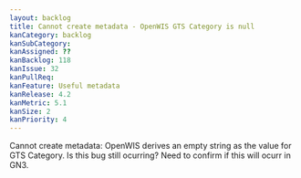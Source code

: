 ```yaml
---
layout: backlog
title: Cannot create metadata - OpenWIS GTS Category is null
kanCategory: backlog
kanSubCategory:
kanAssigned: ??
kanBacklog: 118
kanIssue: 32
kanPullReq:
kanFeature: Useful metadata
kanRelease: 4.2
kanMetric: 5.1
kanSize: 2
kanPriority: 4
---
```

Cannot create metadata: OpenWIS derives an empty string as the value for GTS Category. Is this bug still ocurring? Need to confirm if this will ocurr in GN3.
